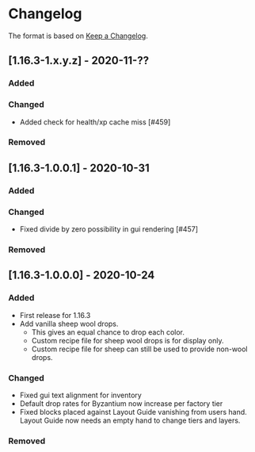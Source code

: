 # Changelog

The format is based on [Keep a Changelog](https://keepachangelog.com/en/1.0.0/).

## [1.16.3-1.x.y.z] - 2020-11-??
### Added
### Changed
- Added check for health/xp cache miss [#459]
### Removed

## [1.16.3-1.0.0.1] - 2020-10-31
### Added
### Changed
- Fixed divide by zero possibility in gui rendering [#457]
### Removed

## [1.16.3-1.0.0.0] - 2020-10-24
### Added
- First release for 1.16.3
- Add vanilla sheep wool drops. 
  - This gives an equal chance to drop each color.
  - Custom recipe file for sheep wool drops is for display only.
  - Custom recipe file for sheep can still be used to provide non-wool drops.
### Changed
- Fixed gui text alignment for inventory
- Default drop rates for Byzantium now increase per factory tier
- Fixed blocks placed against Layout Guide vanishing from users hand. Layout Guide now needs an empty hand to change tiers and layers.
### Removed




